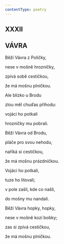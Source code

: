 ```yaml
---
contentType: poetry
---
```


## XXXII  

## VÁVRA

Běží Vávra z Poličky,  

nese v mošně hrozníčky,

zpívá sobě cestičkou,

že má mošnu plničkou.

Ale blízko u Brodu

zlou měl chuďas příhodu:

vojáci ho potkali

hrozníčky mu pobrali.

Běží Vávra od Brodu,

pláče pro svou nehodu,

naříká si cestičkou,

že má mošnu prázdničkou.

Vojáci ho potkali,

tuze ho litovali;

v pole zašli, kde co našli,

do mošny mu nandali.

Běží Vávra hopky, hopky,

nese v mošně kozí bobky;

zas si zpívá cestičkou,

že má mošnu plničkou.
